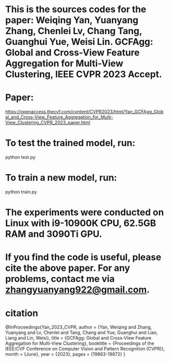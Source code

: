 # This is the sources codes for the paper: Weiqing Yan, Yuanyang Zhang, Chenlei Lv, Chang Tang, Guanghui Yue, Weisi Lin. GCFAgg: Global and Cross-View Feature Aggregation for Multi-View Clustering, IEEE CVPR 2023 Accept.

# Paper:
  https://openaccess.thecvf.com/content/CVPR2023/html/Yan_GCFAgg_Global_and_Cross-View_Feature_Aggregation_for_Multi-View_Clustering_CVPR_2023_paper.html

# To test the trained model, run:
  python test.py

# To train a new model, run:
  python train.py
  
# The experiments were conducted on Linux with i9-10900K CPU, 62.5GB RAM and 3090Ti GPU.

# If you find the code is useful, please cite the above paper. For any problems, contact me via zhangyuanyang922@gmail.com.

# citation
@InProceedings{Yan_2023_CVPR,
    author    = {Yan, Weiqing and Zhang, Yuanyang and Lv, Chenlei and Tang, Chang and Yue, Guanghui and Liao, Liang and Lin, Weisi},
    title     = {GCFAgg: Global and Cross-View Feature Aggregation for Multi-View Clustering},
    booktitle = {Proceedings of the IEEE/CVF Conference on Computer Vision and Pattern Recognition (CVPR)},
    month     = {June},
    year      = {2023},
    pages     = {19863-19872}
}
